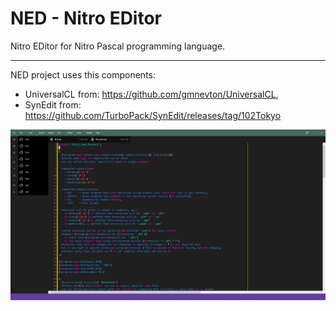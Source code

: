 # NED - Nitro EDitor

Nitro EDitor for Nitro Pascal programming language.

---

NED project uses this components:
 - UniversalCL from: https://github.com/gmnevton/UniversalCL,
 - SynEdit from: https://github.com/TurboPack/SynEdit/releases/tag/102Tokyo


![Nitro EDitor](../../git_res/ned1.png)
